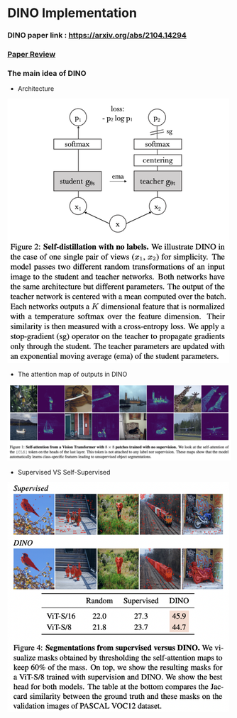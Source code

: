 # DINO Implementation  
### DINO paper link : https://arxiv.org/abs/2104.14294  
### [Paper Review](https://github.com/Sangh0/Self-Supervised-Learning/blob/main/DINO/dino_paper_review.ipynb)  
### The main idea of DINO  
- Architecture  
<img src = "https://github.com/Sangh0/Self-Supervised-Learning/blob/main/DINO/figure/figure2.png?raw=true" width=500>  

- The attention map of outputs in DINO  
<img src = "https://github.com/Sangh0/Self-Supervised-Learning/blob/main/DINO/figure/figure1.png?raw=true" width=700>  

- Supervised VS Self-Supervised  
<img src = "https://github.com/Sangh0/Self-Supervised-Learning/blob/main/DINO/figure/figure4.png?raw=true" width=500>